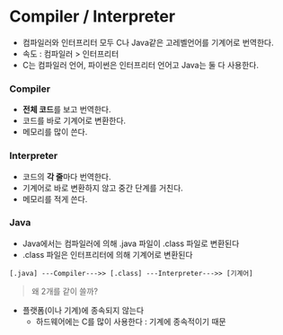 ﻿# Compiler / Interpreter

- 컴파일러와 인터프리터 모두 C나 Java같은 고레벨언어를 기계어로 번역한다.
- 속도 : 컴파일러 > 인터프리터
- C는 컴파일러 언어, 파이썬은 인터프리터 언어고 Java는 둘 다 사용한다.


### Compiler
- **전체 코드**를 보고 번역한다.
- 코드를 바로 기계어로 변환한다.
- 메모리를 많이 쓴다.


### Interpreter
- 코드의 **각 줄**마다 번역한다.
- 기계어로 바로 변환하지 않고 중간 단계를 거친다.
- 메모리를 적게 쓴다.


### Java
- Java에서는 컴파일러에 의해 .java 파일이 .class 파일로 변환된다
- .class 파일은 인터프리터에 의해 기계어로 변환된다

`[.java] ---Compiler--->> [.class] ---Interpreter--->> [기계어]`

> 왜 2개를 같이 쓸까?

- 플랫폼(이나 기계)에 종속되지 않는다
	- 하드웨어에는 C를 많이 사용한다 : 기계에 종속적이기 때문
